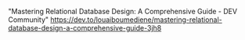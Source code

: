 "Mastering Relational Database Design: A Comprehensive Guide - DEV Community" https://dev.to/louaiboumediene/mastering-relational-database-design-a-comprehensive-guide-3jh8